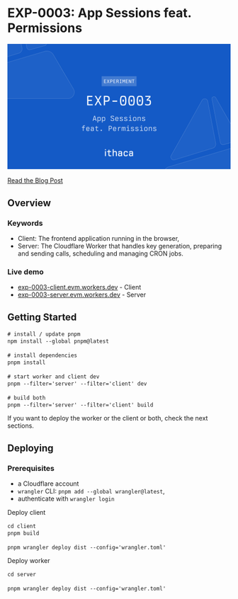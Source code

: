 # EXP-0003: App Sessions feat. Permissions

![Cover](./.github/cover.png)

[Read the Blog Post](https://www.ithaca.xyz/writings/exp-0003)

## Overview

### Keywords

- Client: The frontend application running in the browser,
- Server: The Cloudflare Worker that handles key generation, preparing and sending calls, scheduling and managing CRON jobs.

### Live demo

- <a href="https://exp-0003-client.evm.workers.dev" target="_blank">exp-0003-client.evm.workers.dev</a> - Client
- <a href="https://exp-0003-server.evm.workers.dev" target="_blank">exp-0003-server.evm.workers.dev</a> - Server

## Getting Started

```shell
# install / update pnpm
npm install --global pnpm@latest

# install dependencies 
pnpm install

# start worker and client dev
pnpm --filter='server' --filter='client' dev

# build both
pnpm --filter='server' --filter='client' build
```

If you want to deploy the worker or the client or both, check the next sections.

## Deploying

### Prerequisites

- a Cloudflare account
- `wrangler` CLI: `pnpm add --global wrangler@latest`,
- authenticate with `wrangler login`

Deploy client

```shell
cd client
pnpm build

pnpm wrangler deploy dist --config='wrangler.toml'
```

Deploy worker

```shell
cd server

pnpm wrangler deploy dist --config='wrangler.toml'
```
